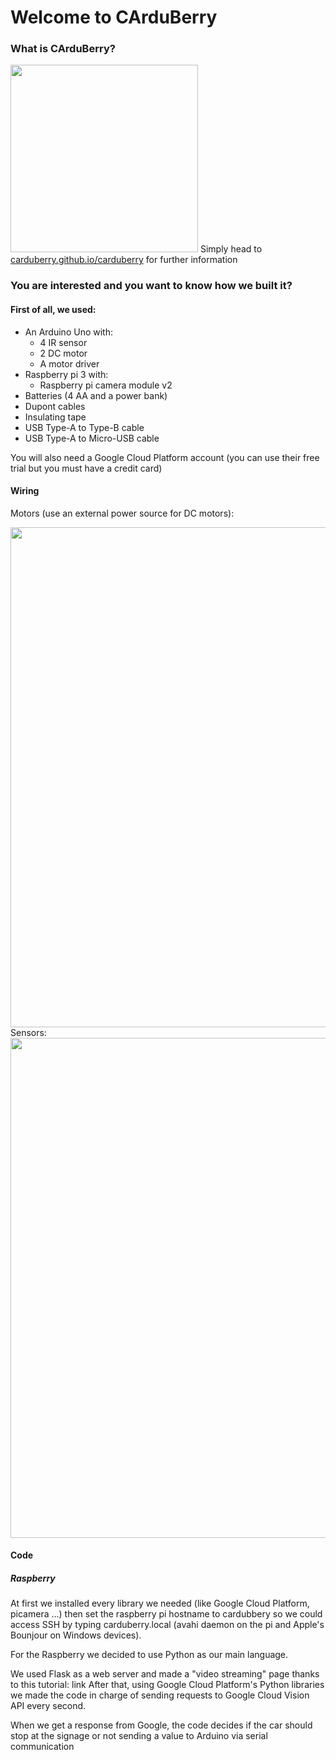 # Welcome to CArduBerry

### What is CArduBerry?
<img src="https://carduberry.github.io/carduberry/img/logo.png" width="300px"/>
Simply head to <a href="http://carduberry.github.io/carduberry">carduberry.github.io/carduberry</a> for further information

### You are interested and you want to know how we built it?
#### First of all, we used:
* An Arduino Uno with:
  * 4 IR sensor
  * 2 DC motor
  * A motor driver
* Raspberry pi 3 with:
  * Raspberry pi camera module v2
* Batteries (4 AA and a power bank)
* Dupont cables
* Insulating tape
* USB Type-A to Type-B cable
* USB Type-A to Micro-USB cable

You will also need a Google Cloud Platform account (you can use their free trial but you must have a credit card)

#### Wiring
Motors (use an external power source for DC motors):

<img src="https://carduberry.github.io/carduberry/img/tesina_bb_motori.svg" width="800px"/>
Sensors:

<img src="https://carduberry.github.io/carduberry/img/tesina_bb_sensori.svg" width="800px"/>

#### Code
##### Raspberry
At first we installed every library we needed (like Google Cloud Platform, picamera ...) then set the raspberry pi hostname to cardubbery so we could access SSH by typing carduberry.local (avahi daemon on the pi and Apple's Bounjour on Windows devices).

For the Raspberry we decided to use Python as our main language.

We used Flask as a web server and made a "video streaming" page thanks to this tutorial: link
After that, using Google Cloud Platform's Python libraries we made the code in charge of sending requests to Google Cloud Vision API every second. 

When we get a response from Google, the code decides if the car should stop at the signage or not sending a value to Arduino via serial communication
